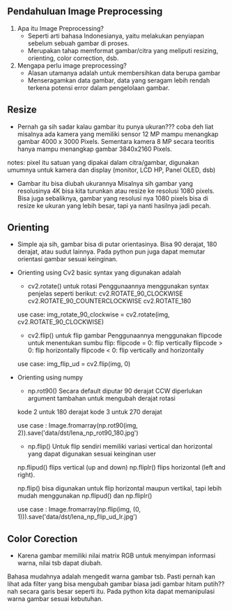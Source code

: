 ## Pendahuluan Image Preprocessing
1. Apa itu Image Preprocessing?
    - Seperti arti bahasa Indonesianya, yaitu melakukan penyiapan sebelum sebuah gambar di proses.
    - Merupakan tahap memformat gambar/citra yang meliputi resizing, orienting, color correction, dsb.
2. Mengapa perlu image preprocessing?
    - Alasan utamanya adalah untuk membersihkan data berupa gambar
    - Menseragamkan data gambar, data yang seragam lebih rendah terkena potensi error dalam pengelolaan gambar.

## Resize
- Pernah ga sih sadar kalau gambar itu punya ukuran???
coba deh liat misalnya ada kamera yang memiliki sensor 12 MP mampu menangkap gambar 4000 x 3000 Pixels.
Sementara kamera 8 MP secara teoritis hanya mampu menangkap gambar 3840x2160 Pixels.

notes: pixel itu satuan yang dipakai dalam citra/gambar, digunakan umumnya untuk kamera dan display (monitor, LCD HP, Panel OLED, dsb)

- Gambar itu bisa diubah ukurannya
Misalnya sih gambar yang resolusinya 4K bisa kita turunkan atau resize ke resolusi 1080 pixels.
Bisa juga sebaliknya, gambar yang resolusi nya 1080 pixels bisa di resize ke ukuran yang lebih besar, tapi ya nanti hasilnya jadi pecah.

## Orienting
- Simple aja sih, gambar bisa di putar orientasinya. Bisa 90 derajat, 180 derajat, atau sudut lainnya. Pada python pun juga dapat memutar orientasi gambar sesuai keinginan.

- Orienting using Cv2
basic syntax yang digunakan  adalah 
    - cv2.rotate() untuk rotasi 
    Penggunaannya menggunakan syntax penjelas seperti berikut:
    cv2.ROTATE_90_CLOCKWISE
    cv2.ROTATE_90_COUNTERCLOCKWISE
    cv2.ROTATE_180

    use case: 
    img_rotate_90_clockwise = cv2.rotate(img, cv2.ROTATE_90_CLOCKWISE)

    - cv2.flip() untuk flip gambar
    Penggunaannya menggunakan flipcode untuk menentukan sumbu flip:
    flipcode = 0: flip vertically
    flipcode > 0: flip horizontally
    flipcode < 0: flip vertically and horizontally

    use case: 
    img_flip_ud = cv2.flip(img, 0)

- Orienting using numpy
    - np.rot90()
    Secara default diputar 90 derajat CCW
    diperlukan argument tambahan untuk mengubah derajat rotasi

    kode 2 untuk 180 derajat
    kode 3 untuk 270 derajat

    use case : 
    Image.fromarray(np.rot90(img, 2)).save('data/dst/lena_np_rot90_180.jpg')

    - np.flip()
    Untuk flip sendiri memiliki variasi vertical dan horizontal yang dapat digunakan sesuai keinginan user

    np.flipud() flips vertical (up and down)
    np.fliplr() flips horizontal (left and right).

    np.flip() bisa digunakan untuk flip horizontal maupun vertikal, tapi lebih mudah menggunakan np.flipud() dan np.fliplr()

    use case :
    Image.fromarray(np.flip(img, (0, 1))).save('data/dst/lena_np_flip_ud_lr.jpg')

## Color Corection
- Karena gambar memiliki nilai matrix RGB untuk menyimpan informasi warna, nilai tsb dapat diubah.

Bahasa mudahnya adalah mengedit warna gambar tsb. Pasti pernah kan lihat ada filter yang bisa mengubah gambar biasa jadi gambar hitam putih?? nah secara garis besar seperti itu. Pada python kita dapat memanipulasi warna gambar sesuai kebutuhan.